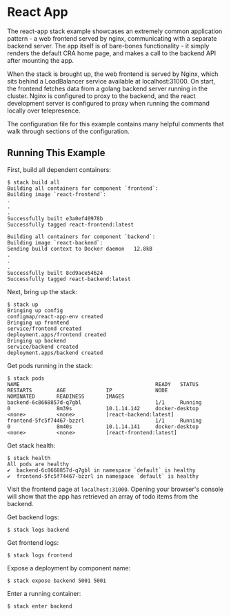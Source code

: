 # React App
The react-app stack example showcases an extremely common application pattern - a web frontend served by nginx, 
communicating with a separate backend server. The app itself is of bare-bones functionality - it simply
renders the default CRA home page, and makes a call to the backend API after mounting the app.


When the stack is brought up, the web frontend is served by Nginx, which sits behind a LoadBalancer service available at
localhost:31000. On start, the frontend fetches data from a golang backend server running in the cluster. Nginx
is configured to proxy to the backend, and the react development server is configured to proxy when running the command
locally over telepresence.

The configuration file for this example contains many helpful comments that walk through sections of the configuration.

## Running This Example

First, build all dependent containers:

    $ stack build all
    Building all containers for component `frontend`:
    Building image `react-frontend`:
    .
    .
    .
    Successfully built e3a0ef40978b
    Successfully tagged react-frontend:latest
    
    Building all containers for component `backend`:
    Building image `react-backend`:
    Sending build context to Docker daemon   12.8kB
    .
    .
    .
    Successfully built 8cd9ace54624
    Successfully tagged react-backend:latest
    
Next, bring up the stack:

    $ stack up
    Bringing up config
    configmap/react-app-env created
    Bringing up frontend
    service/frontend created
    deployment.apps/frontend created
    Bringing up backend
    service/backend created
    deployment.apps/backend created
    
Get pods running in the stack:

    $ stack pods
    NAME                                            READY   STATUS          RESTARTS        AGE             IP              NODE                    NOMINATED       READINESS       IMAGES
    backend-6c8668857d-q7gbl                        1/1     Running         0               8m39s           10.1.14.142     docker-desktop          <none>          <none>          [react-backend:latest]
    frontend-5fc5f74467-bzzrl                       1/1     Running         0               8m40s           10.1.14.141     docker-desktop          <none>          <none>          [react-frontend:latest]
    
Get stack health:

    $ stack health
    All pods are healthy
    ✔️  backend-6c8668857d-q7gbl in namespace `default` is healthy
    ✔️  frontend-5fc5f74467-bzzrl in namespace `default` is healthy

Visit the frontend page at `localhost:31000`. Opening your browser's console will show that the app has 
retrieved an array of todo items from the backend.
   
Get backend logs:

    $ stack logs backend

Get frontend logs:

    $ stack logs frontend

Expose a deployment by component name:

    $ stack expose backend 5001 5001
    
Enter a running container:

    $ stack enter backend
